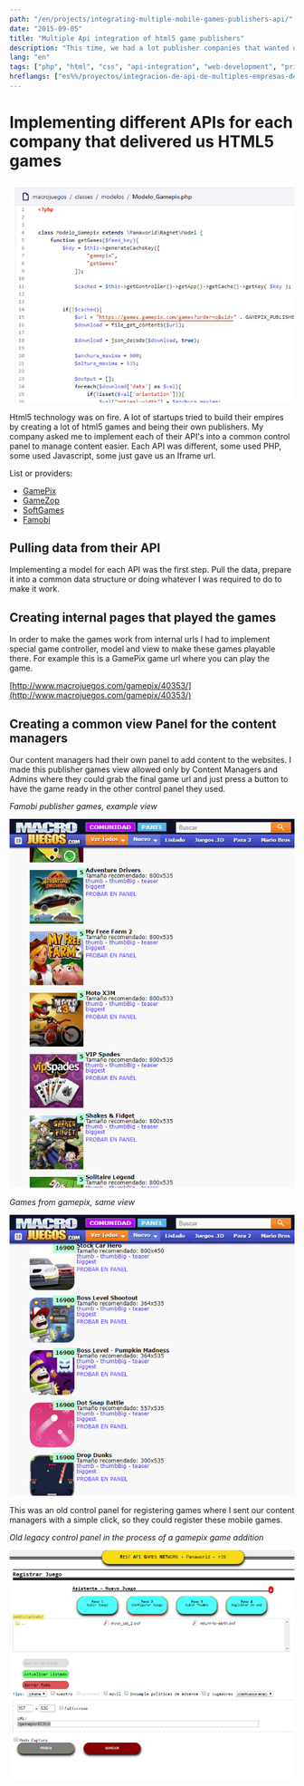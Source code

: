 ```yaml
---
path: "/en/projects/integrating-multiple-mobile-games-publishers-api/"
date: "2015-09-05"
title: "Multiple Api integration of html5 game publishers"
description: "This time, we had a lot publisher companies that wanted us to implement their API's"
lang: "en"
tags: ["php", "html", "css", "api-integration", "web-development", "private-project", "company:panaworld"]
hreflangs: ["es%%/proyectos/integracion-de-api-de-multiples-empresas-de-juegos-html5/", "en%%/en/projects/integrating-multiple-mobile-games-publishers-api/"]
---
```

# Implementing different APIs for each company that delivered us HTML5 games

![Gamepix integration code](gamepix-integration-code.jpg)

Html5 technology was on fire. A lot of startups tried to build their empires by creating a lot of html5 games and being their own publishers. My company asked me to implement each of their API's into a common control panel to manage content easier. Each API was different, some used PHP, some used Javascript, some just gave us an Iframe url.

List or providers:

* [GamePix](https://www.gamepix.com/)
* [GameZop](https://www.gamezop.com/)
* [SoftGames](https://www.softgames.de/)
* [Famobi](https://games.famobi.com/)

## Pulling data from their API

Implementing a model for each API was the first step. Pull the data, prepare it into a common data structure or doing whatever I was required to do to make it work.

## Creating internal pages that played the games

In order to make the games work from internal urls I had to implement special game controller, model and view to make these games playable there. For example this is a GamePix game url where you can play the game.

[http://www.macrojuegos.com/gamepix/40353/](http://www.macrojuegos.com/gamepix/40353/)

## Creating a common view Panel for the content managers

Our content managers had their own panel to add content to the websites. I made this publisher games view allowed only by Content Managers and Admins where they could grab the final game url and just press a button to have the game ready in the other control panel they used.

*Famobi publisher games, example view*

![Famobi games](example-famobi-publisher-games.jpg)

*Games from gamepix, same view*

![Gamepix games](example-gamepix-publisher-games.jpg)

This was an old control panel for registering games where I sent our content managers with a simple click, so they could register these mobile games.

*Old legacy control panel in the process of a gamepix game addition*

![Old intranet panel](old-intranet-panel.jpg)